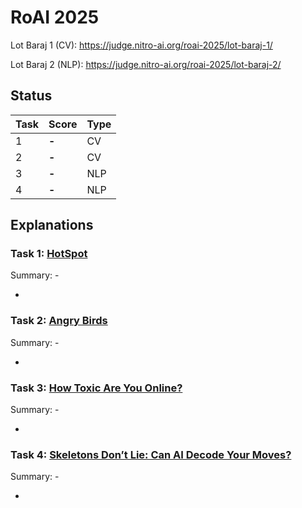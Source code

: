# RoAI 2025

Lot Baraj 1 (CV): https://judge.nitro-ai.org/roai-2025/lot-baraj-1/

Lot Baraj 2 (NLP): https://judge.nitro-ai.org/roai-2025/lot-baraj-2/

## Status

| Task | Score | Type |
| ---- | ----- | ---- |
| 1    | **-** | CV   |
| 2    | **-** | CV   |
| 3    | **-** | NLP  |
| 4    | **-** | NLP  |

## Explanations

### Task 1: [HotSpot](https://judge.nitro-ai.org/roai-2025/lot-baraj-1/problems/2/task)

Summary: -

-


### Task 2: [Angry Birds](https://judge.nitro-ai.org/roai-2025/lot-baraj-1/problems/1/task)

Summary: -

-

### Task 3: [How Toxic Are You Online? ](https://judge.nitro-ai.org/roai-2025/lot-baraj-2/problems/1/task)

Summary: -

-

### Task 4: [Skeletons Don’t Lie: Can AI Decode Your Moves?](https://judge.nitro-ai.org/roai-2025/lot-baraj-2/problems/2/task)

Summary: -

-
